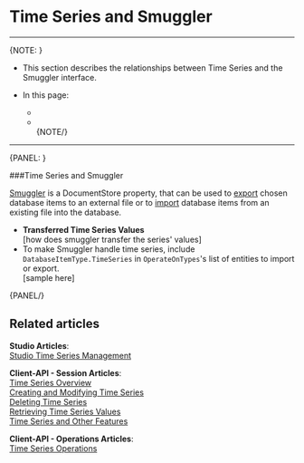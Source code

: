 ﻿# Time Series and Smuggler
---

{NOTE: }

* This section describes the relationships between Time Series and the Smuggler interface.  

* In this page:  
  * []()  
  * []()  
{NOTE/}

---

{PANEL: }

###Time Series and Smuggler  

[Smuggler](../../../client-api/smuggler/what-is-smuggler) is a DocumentStore property, that can be used 
to [export](../../../client-api/smuggler/what-is-smuggler#databasesmugglerexportoptions) chosen 
database items to an external file or to [import](../../../client-api/smuggler/what-is-smuggler#databasesmugglerimportoptions) 
database items from an existing file into the database.  

* **Transferred Time Series Values**  
  [how does smuggler transfer the series' values]  
* To make Smuggler handle time series, include `DatabaseItemType.TimeSeries` in `OperateOnTypes`'s list of entities to import or export.  
  [sample here]  

{PANEL/}

## Related articles
**Studio Articles**:  
[Studio Time Series Management]()  

**Client-API - Session Articles**:  
[Time Series Overview]()  
[Creating and Modifying Time Series]()  
[Deleting Time Series]()  
[Retrieving Time Series Values]()  
[Time Series and Other Features]()  

**Client-API - Operations Articles**:  
[Time Series Operations]()  

